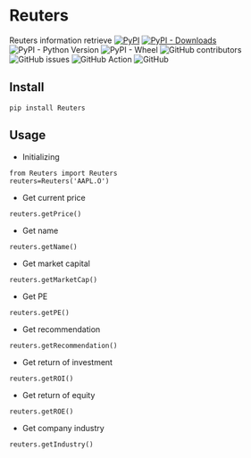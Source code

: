 # Reuters
Reuters information retrieve
[![PyPI](https://img.shields.io/pypi/v/Reuters)](https://pypi.org/project/Reuters/)
[![PyPI - Downloads](https://img.shields.io/pypi/dm/Reuters)](https://pypistats.org/packages/reuters)
![PyPI - Python Version](https://img.shields.io/pypi/pyversions/Reuters)
![PyPI - Wheel](https://img.shields.io/pypi/wheel/Reuters)
![GitHub contributors](https://img.shields.io/github/contributors/Iceloof/Reuters)
![GitHub issues](https://img.shields.io/github/issues-raw/Iceloof/Reuters)
![GitHub Action](https://github.com/Iceloof/Reuters/workflows/GitHub%20Action/badge.svg)
![GitHub](https://img.shields.io/github/license/Iceloof/Reuters)

## Install
```
pip install Reuters
```

## Usage
- Initializing
```
from Reuters import Reuters
reuters=Reuters('AAPL.O')
```
- Get current price
```
reuters.getPrice()
```
- Get name
```
reuters.getName()
```
- Get market capital
```
reuters.getMarketCap()
```
- Get PE
```
reuters.getPE()
```
- Get recommendation
```
reuters.getRecommendation()
```
- Get return of investment
```
reuters.getROI()
```
- Get return of equity
```
reuters.getROE()
```
- Get company industry
```
reuters.getIndustry()
```
